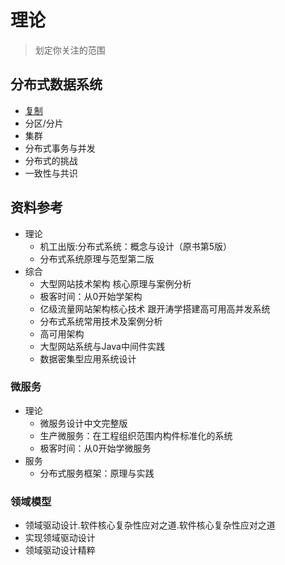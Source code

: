 # 理论

> 划定你关注的范围


##  分布式数据系统
- [复制](data/100x.md)
- 分区/分片
- 集群
- 分布式事务与并发
- 分布式的挑战
- 一致性与共识



##  资料参考
- 理论
  - 机工出版:分布式系统：概念与设计（原书第5版）
  - 分布式系统原理与范型第二版
- 综合
  - 大型网站技术架构 核心原理与案例分析
  - 极客时间：从0开始学架构
  - 亿级流量网站架构核心技术 跟开涛学搭建高可用高并发系统
  - 分布式系统常用技术及案例分析
  - 高可用架构
  - 大型网站系统与Java中间件实践
  - 数据密集型应用系统设计

### 微服务
- 理论
  - 微服务设计中文完整版
  - 生产微服务：在工程组织范围内构件标准化的系统
  - 极客时间：从0开始学微服务
- 服务
  - 分布式服务框架：原理与实践

### 领域模型
- 领域驱动设计.软件核心复杂性应对之道.软件核心复杂性应对之道
- 实现领域驱动设计
- 领域驱动设计精粹

